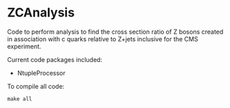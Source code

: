 # ZCAnalysis

Code to perform analysis to find the cross section ratio of Z bosons created in
association with c quarks relative to Z+jets inclusive for the CMS experiment.

Current code packages included:
- NtupleProcessor

To compile all code:

```
make all
```
